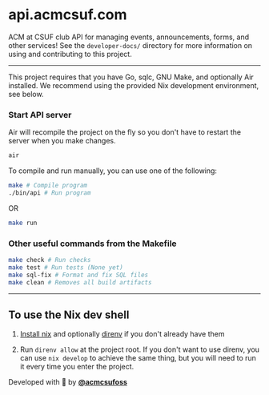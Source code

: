 # api.acmcsuf.com

ACM at CSUF club API for managing events, announcements, forms, and other services! See the `developer-docs/` directory for more information on using and contributing to this project.

---

This project requires that you have Go, sqlc, GNU Make, and optionally Air installed. We recommend using the
provided Nix development environment, see below.

### Start API server
Air will recompile the project on the fly so you don't have to restart the server when you make changes.
```sh
air
```

To compile and run manually, you can use one of the following:
```sh
make # Compile program
./bin/api # Run program
```
OR
```sh
make run
```

### Other useful commands from the Makefile

```sh
make check # Run checks
make test # Run tests (None yet)
make sql-fix # Format and fix SQL files
make clean # Removes all build artifacts
```

---

## To use the Nix dev shell

1. [Install nix](https://determinate.systems/nix-installer/) and optionally [direnv](https://direnv.net/docs/installation.html) if you don't already have them

2. Run `direnv allow` at the project root. If you don't want to use direnv, you can use `nix develop` to achieve the same thing, but you will need to run it every time you enter the project.

Developed with 💚 by [**@acmcsufoss**](https://github.com/acmcsufoss)
